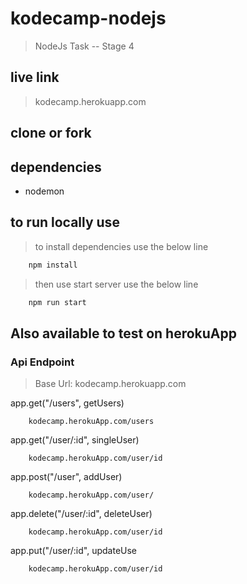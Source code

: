 # kodecamp-nodejs
> NodeJs Task -- Stage 4
## live link
> kodecamp.herokuapp.com

## clone or fork

## dependencies
- nodemon

## to run locally use
> to install dependencies use the below line

```bash
    npm install
```
> then use start server use the below line

```bash
    npm run start
```

## Also available to test on herokuApp

### Api Endpoint
> Base Url: kodecamp.herokuapp.com

app.get("/users", getUsers)
```url
    kodecamp.herokuApp.com/users
```

app.get("/user/:id", singleUser)
```url
    kodecamp.herokuApp.com/user/id
```

app.post("/user", addUser)
```url
    kodecamp.herokuApp.com/user/
```
app.delete("/user/:id", deleteUser)
```url
    kodecamp.herokuApp.com/user/id
```
app.put("/user/:id", updateUse
```url
    kodecamp.herokuApp.com/user/id
```

